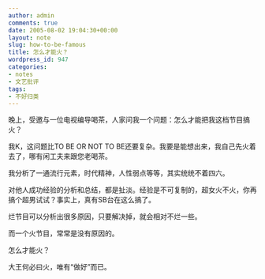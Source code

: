 ```yaml
---
author: admin
comments: true
date: 2005-08-02 19:04:30+00:00
layout: note
slug: how-to-be-famous
title: 怎么才能火？
wordpress_id: 947
categories:
- notes
- 文艺批评
tags:
- 不好归类
---
```


晚上，受邀与一位电视编导喝茶，人家问我一个问题：怎么才能把我这档节目搞火？

我K，这问题比TO BE OR NOT TO BE还要复杂。我要是能想出来，我自己先火着去了，哪有闲工夫来跟您老喝茶。

我分析了一通流行元素，时代精神，人性弱点等等，其实统统不着四六。

对他人成功经验的分析和总结，都是扯淡。经验是不可复制的，超女火不火，你再搞个超男试试？事实上，真有SB台在这么搞了。

烂节目可以分析出很多原因，只要解决掉，就会相对不烂一些。

而一个火节目，常常是没有原因的。

怎么才能火？

大王何必曰火，唯有“做好”而已。
